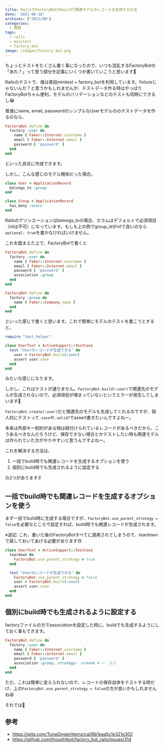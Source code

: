 ```yaml
---
title: RailsでFactoryBotのbuildで関連モデルのレコードを生成する方法
date: '2021-08-10'
archives: ["2021/08"]
categories:
  - 開発
tags:
  - rails
  - minitest
  - factory_bot
image: /images/factory_bot.png
---
```

ちょっとテストをたくさん書く事になったので、いつも混乱するFactoryBotの「あれ？」って思う部分を記事にいくつか書いていこうと思います🙂

Railsのテストで、僕は普段minitest + factory_botを利用しています。fixtureじゃないんだ？と思うかもしれませんが、テストデータ作る時はやっぱりFactoryBotちゃん便利。モデルのバリデーションなどのテストも同時にできるし😂

普通にname, email, passwordのシンプルなUserモデルののテストデータを作るのなら、

```ruby
FactoryBot.define do
  factory :user do
    name { Faker::Internet.username }
    email { Faker::Internet.email }
    password { 'password' }
  end
end
```

といった具合に作成できます。

しかし、こんな感じのモデル関係だった場合。

```ruby
class User < ApplicationRecord
  belongs_to :group
end

class Group < ApplicationRecord
  has_many :users
end
```

Railsのアソシエーションはbelongs_toの場合、カラムはデフォルトで必須項目（nilは不可）になっています。もしも上の例でgroup_idがnilで良いのなら`optional: true`を書かなければいけません。

これを踏まえた上で、FactoryBotで書くと

```ruby
FactoryBot.define do
  factory :user do
    name { Faker::Internet.username }
    email { Faker::Internet.email }
    password { 'password' }
    association :group
  end
end

FactoryBot.define do
  factory :group do
    name { Faker::Company.name }
  end
end
```

といった感じで書くと思います。これで簡単にモデルのテストを書こうとすると、

```ruby
require "test_helper"

class UserTest < ActiveSupport::TestCase
  test "Userのレコードが生成できる" do
    user = FactoryBot.build(:user)
    assert user.save
  end
end
```

みたいな感じになります。

しかし、これはテストが通りません。`FactoryBot.build(:user)`で関連先のモデルが生成されないので、必須項目が埋まっていないというエラーが発生してしまいます🤢

`FactoryBot.create(:user)`だと関連先のモデルも生成してくれるのですが、個人的にテストって`.save`や`.valid?`でassert書きたいんですよねー。

本来は外部キー制約がある物は紐付けられているレコードがあるべきだから、こうあるべきなんだろうけど、保存できない場合とかテストしたい時も関連モデルは作られていた方がやりやすいと思うんですよねー。

これを解決する方法は、

1. 一括でbuild時でも関連レコードを生成するオプションを使う
2. 個別にbuild時でも生成されるように設定する

の2つがあります✌️

## 一括でbuild時でも関連レコードを生成するオプションを使う

まず一括でbuild時に生成する場合ですが、`FactoryBot.use_parent_strategy = false`を必要なところで設定すれば、build時でも関連レコードが生成されます。

※追記: これ、書いた後のFactoryBotすべてに適用されてしまうので、teardownで戻しておいてあげる必要があります😓

```ruby
class UserTest < ActiveSupport::TestCase
  teardown do
    FactoryBot.use_parent_strategy = true
  end

  test "Userのレコードが生成できる" do
    FactoryBot.use_parent_strategy = false
    user = FactoryBot.build(:user)
    assert user.save
  end
end
```

## 個別にbuild時でも生成されるように設定する

factoryファイルの方でassociationを設定した時に、buildでも生成するようにしておく事もできます。

```ruby
FactoryBot.define do
  factory :user do
    name { Faker::Internet.username }
    email { Faker::Internet.email }
    password { 'password' }
    association :group, strategy: :create # <- ココ
  end
end
```

ただ、これは簡単に変えられないので、レコードの保存自体をテストする時だけ、上の`FactoryBot.use_parent_strategy = false`の方が良いかもしれませんね😆

それでは🤟

## 参考

- https://qiita.com/TunaGinger/items/ca08b1eaa5c1e321e302
- https://github.com/thoughtbot/factory_bot_rails/issues/314


